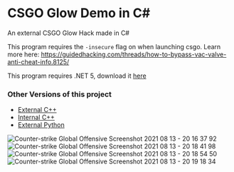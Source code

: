 # CSGO Glow Demo in C#

An external CSGO Glow Hack made in C#

This program requires the `-insecure` flag on when launching csgo. Learn more here: https://guidedhacking.com/threads/how-to-bypass-vac-valve-anti-cheat-info.8125/

This program requires .NET 5, download it [here](https://dotnet.microsoft.com/download/dotnet/thank-you/runtime-5.0.9-windows-x86-installer)

### Other Versions of this project
- [External C++](https://github.com/KyeOnDiscord/csgo-glow-demo-cpp)
- [Internal C++](https://github.com/KyeOnDiscord/csgo-glow-demo-internal)
- [External Python](https://github.com/KyeOnDiscord/csgo-glow-demo-py)

![Counter-strike  Global Offensive Screenshot 2021 08 13 - 20 16 37 92](https://user-images.githubusercontent.com/36981621/129342653-28d7ec51-d6d3-4be8-8d6a-7b7d946562bd.png)
![Counter-strike  Global Offensive Screenshot 2021 08 13 - 20 18 41 98](https://user-images.githubusercontent.com/36981621/129342926-80e11c51-8511-465f-a9b1-46e9b4ad4e7d.png)
![Counter-strike  Global Offensive Screenshot 2021 08 13 - 20 18 54 50](https://user-images.githubusercontent.com/36981621/129342936-ae9a9afc-eef7-4406-8976-719d7a481f32.png)
![Counter-strike  Global Offensive Screenshot 2021 08 13 - 20 19 18 34](https://user-images.githubusercontent.com/36981621/129342951-4e81711b-b581-4d33-b866-0244bde1fbb5.png)
